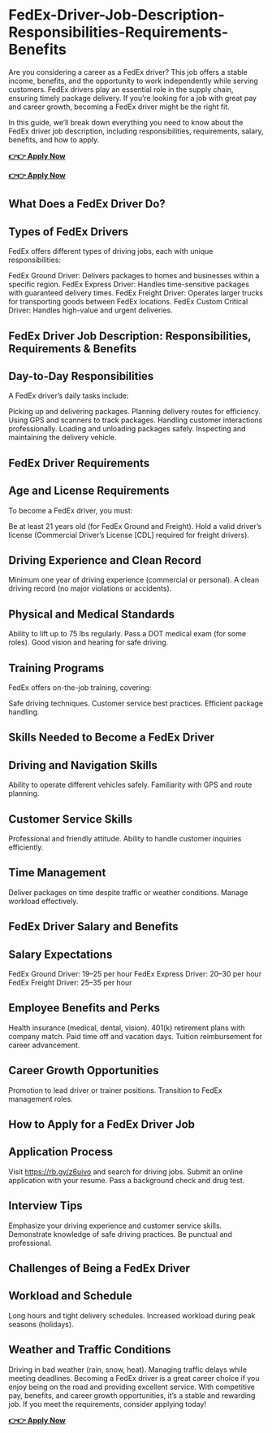 # FedEx-Driver-Job-Description-Responsibilities-Requirements-Benefits
Are you considering a career as a FedEx driver? This job offers a stable income, benefits, and the opportunity to work independently while serving customers. FedEx drivers play an essential role in the supply chain, ensuring timely package delivery. If you’re looking for a job with great pay and career growth, becoming a FedEx driver might be the right fit.

In this guide, we’ll break down everything you need to know about the FedEx driver job description, including responsibilities, requirements, salary, benefits, and how to apply.

**[👉👉 Apply Now](https://ouroffers.xyz/Jobs-Portal)**

**[👉👉 Apply Now](https://ouroffers.xyz/Jobs-Portal)**

## What Does a FedEx Driver Do?
## Types of FedEx Drivers
FedEx offers different types of driving jobs, each with unique responsibilities:

FedEx Ground Driver: Delivers packages to homes and businesses within a specific region.
FedEx Express Driver: Handles time-sensitive packages with guaranteed delivery times.
FedEx Freight Driver: Operates larger trucks for transporting goods between FedEx locations.
FedEx Custom Critical Driver: Handles high-value and urgent deliveries.

## FedEx Driver Job Description: Responsibilities, Requirements & Benefits
## Day-to-Day Responsibilities
A FedEx driver’s daily tasks include:

Picking up and delivering packages.
Planning delivery routes for efficiency.
Using GPS and scanners to track packages.
Handling customer interactions professionally.
Loading and unloading packages safely.
Inspecting and maintaining the delivery vehicle.

## FedEx Driver Requirements
## Age and License Requirements
To become a FedEx driver, you must:

Be at least 21 years old (for FedEx Ground and Freight).
Hold a valid driver’s license (Commercial Driver’s License [CDL] required for freight drivers).

## Driving Experience and Clean Record
Minimum one year of driving experience (commercial or personal).
A clean driving record (no major violations or accidents).

## Physical and Medical Standards
Ability to lift up to 75 lbs regularly.
Pass a DOT medical exam (for some roles).
Good vision and hearing for safe driving.

## Training Programs
FedEx offers on-the-job training, covering:

Safe driving techniques.
Customer service best practices.
Efficient package handling.

## Skills Needed to Become a FedEx Driver
## Driving and Navigation Skills
Ability to operate different vehicles safely.
Familiarity with GPS and route planning.

## Customer Service Skills
Professional and friendly attitude.
Ability to handle customer inquiries efficiently.

## Time Management
Deliver packages on time despite traffic or weather conditions.
Manage workload effectively.

## FedEx Driver Salary and Benefits
## Salary Expectations
FedEx Ground Driver: $19–$25 per hour
FedEx Express Driver: $20–$30 per hour
FedEx Freight Driver: $25–$35 per hour

## Employee Benefits and Perks
Health insurance (medical, dental, vision).
401(k) retirement plans with company match.
Paid time off and vacation days.
Tuition reimbursement for career advancement.

## Career Growth Opportunities
Promotion to lead driver or trainer positions.
Transition to FedEx management roles.

## How to Apply for a FedEx Driver Job
## Application Process
Visit https://rb.gy/z6uivo and search for driving jobs.
Submit an online application with your resume.
Pass a background check and drug test.

## Interview Tips
Emphasize your driving experience and customer service skills.
Demonstrate knowledge of safe driving practices.
Be punctual and professional.

## Challenges of Being a FedEx Driver
## Workload and Schedule
Long hours and tight delivery schedules.
Increased workload during peak seasons (holidays).

## Weather and Traffic Conditions
Driving in bad weather (rain, snow, heat).
Managing traffic delays while meeting deadlines.
Becoming a FedEx driver is a great career choice if you enjoy being on the road and providing excellent service. With competitive pay, benefits, and career growth opportunities, it’s a stable and rewarding job. If you meet the requirements, consider applying today!

**[👉👉 Apply Now](https://ouroffers.xyz/Jobs-Portal)**
